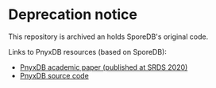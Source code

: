 # Deprecation notice

This repository is archived an holds SporeDB's original code.

Links to PnyxDB resources (based on SporeDB):

* [PnyxDB academic paper (published at SRDS 2020)](https://hal.archives-ouvertes.fr/hal-02355778v2/document)
* [PnyxDB source code](https://github.com/technicolor-research/pnyxdb)
